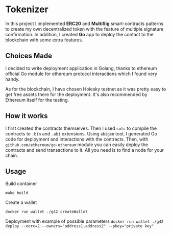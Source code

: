 # Tokenizer

In this project I implemented **ERC20** and **MultiSig** smart-contracts patterns
to create my own decentralized token with the feature of multiple signature confirmation.
In addition, I created **Go** app to deploy the contact to the blockchain with some extra features.

## Choices Made
I decided to write deployment application in Golang, thanks to ethereum official Go module
for ethereum protocol interactions which I found very handy.

As for the blockchain, I have chosen Holesky testnet as it was pretty easy to get free assets there for the deployment.
It's also recommended by Ethereum itself for the testing.

## How it works
I first created the contracts themselves. Then I used `solc` to compile the contracts
to `.bin` and `.abi` extensions. Using `abigen` tool, I generated Go code for deployment and interactions with the contracts.
Then, with `github.com/ethereum/go-ethereum` module you can easily deploy the contracts and send transactions to it.
All you need is to find a node for your chain.

## Usage

Build container

`make build`

Create a wallet

`docker run wallet ./g42 createWallet`

Deployment with example of possible parameters
`docker run wallet ./g42  deploy --norc=2 --owners="address1,address2" --pkey="private key"`
